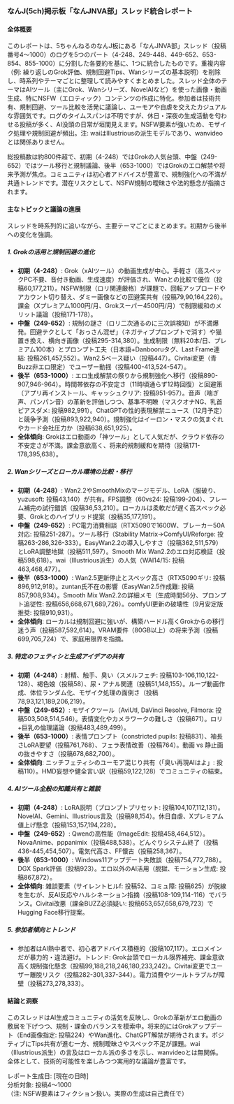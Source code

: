 ### なんJ(5ch)掲示板「なんJNVA部」スレッド統合レポート

#### 全体概要
このレポートは、5ちゃんねるのなんJ板にある「なんJNVA部」スレッド（投稿番号4〜1000）のログを5つのパート（4-248、249-448、449-652、653-854、855-1000）に分割した各要約を基に、1つに統合したものです。重複内容（例: 繰り返しのGrok評価、規制回避Tips、Wanシリーズの基本説明）を削除し、時系列やテーマごとに整理して読みやすくまとめました。スレッド全体のテーマはAIツール（主にGrok、Wanシリーズ、NovelAIなど）を使った画像・動画生成、特にNSFW（エロティック）コンテンツの作成に特化。参加者は技術共有、規制回避、ツール比較を活発に議論し、ユーモアや自虐を交えたカジュアルな雰囲気です。ログのタイムスパンは不明ですが、休日・深夜の生成活動を匂わせる投稿が多く、AI没頭の日常が垣間見えます。NSFW要素が強いため、モザイク処理や規制回避が頻出。注: waiはIllustriousの派生モデルであり、wanvideoとは関係ありません。

総投稿数は約800件超で、初期（4-248）ではGrokの人気台頭、中盤（249-652）ではツール移行と規制議論、後半（653-1000）ではGrokのエロ解禁や将来予測が焦点。コミュニティは初心者アドバイスが豊富で、規制強化への不満が共通トレンドです。潜在リスクとして、NSFW規制の曖昧さや法的懸念が指摘されます。

#### 主なトピックと議論の進展
スレッドを時系列的に追いながら、主要テーマごとにまとめます。初期から後半への変化を強調。

##### 1. Grokの活用と規制回避の進化
- **初期（4-248）**: Grok（xAIツール）の動画生成が中心。手軽さ（高スペックPC不要、音付き動画、生成速度）が評価され、Wanとの比較で優位（投稿60,177,211）。NSFW制限（ロリ関連厳格）が課題で、回転アップロードやアカウント切り替え、ダミー画像などの回避策共有（投稿79,90,164,226）。課金（Xプレミアム1000円/月、Grokスーパー4500円/月）で制限緩和のメリット議論（投稿171-178）。
- **中盤（249-652）**: 規制の謎さ（ロリ二次通るのに三次誤検知）が不満爆発。回避テクとして「おっさん混ぜ」（ネガティブプロンプトで消す）や猫置き換え、横向き画像（投稿295-314,380）。生成制限（無料20本/日、プレミアム100本）とプロンプト工夫（日本語+Danbooruタグ、Last Frame連結: 投稿261,457,552）。Wan2.5ベース疑い（投稿447）。Civitai変更（青Buzz非エロ限定）でユーザー動揺（投稿400-413,524-547）。
- **後半（653-1000）**: エロ生成解禁の祭りから規制強化へ移行（投稿890-907,946-964）。時間帯依存の不安定さ（11時頃通らず12時回復）と回避策（アプリ再インストール、キャッシュクリア: 投稿951-957）。音声（喘ぎ声、パンパン音）の革新を評価しつつ、基準不明瞭（マスクオナNG、乳首ピアスダメ: 投稿982,991）。ChatGPTの性的表現解禁ニュース（12月予定）と競争予測（投稿893,922,940）。規制強化はイーロン・マスクの気まぐれやカード会社圧力か（投稿638,651,925）。
- **全体傾向**: Grokはエロ動画の「神ツール」として人気だが、クラウド依存の不安定さが不満。課金意欲高く、将来的規制緩和を期待（投稿171-178,395,638）。

##### 2. Wanシリーズとローカル環境の比較・移行
- **初期（4-248）**: Wan2.2やSmoothMixのマージモデル、LoRA（服破り、yuzusoft: 投稿43,140）が共有。FPS調整（60vs24: 投稿199-204）、フレーム補完の試行錯誤（投稿36,53,210）。ローカルは柔軟だが遅く高スペック必要、Grokとのハイブリッド提案（投稿35,177,191）。
- **中盤（249-652）**: PC電力消費相談（RTX5090で1600W、ブレーカー50A対応: 投稿251-287）。ツール移行（Stability Matrix→ComfyUI/Reforge: 投稿263-286,326-333）。EasyWan2.2の導入しやすさ（投稿362,511,579）とLoRA調整地獄（投稿511,597）。Smooth Mix Wan2.2のエロ対応検証（投稿598,618）。wai（Illustrious派生）の人気（WAI14/15: 投稿463,468,477）。
- **後半（653-1000）**: Wan2.5更新停止とスペック高さ（RTX5090ギリ: 投稿896,912,918）。zuntan氏不在の影響（EasyWan2.5作成難: 投稿857,908,934）。Smooth Mix Wan2.2の詳細メモ（生成時間56分、プロンプト追従性: 投稿656,668,671,689,726）。comfyUI更新の破壊性（9月安定版推奨: 投稿910,931）。
- **全体傾向**: ローカルは規制回避に強いが、構築ハードル高くGrokからの移行迷う声（投稿587,592,614）。VRAM要件（80GB以上）の将来予測（投稿699,705,724）で、家庭用限界を指摘。

##### 3. 特定のフェティシと生成アイデアの共有
- **初期（4-248）**: 射精、触手、臭い（スメルフェチ: 投稿103-106,110,122-128）、褐色娘（投稿58）、尿・アナル関連（投稿51,148,155）。ループ動画作成、体位ランダム化、モザイク処理の面倒さ（投稿78,93,121,189,206,219）。
- **中盤（249-652）**: モザイクツール（AviUtl, DaVinci Resolve, Filmora: 投稿503,508,514,546）。表情変化やカメラワークの難しさ（投稿671）。ロリ+巨乳の倫理議論（投稿483,489,499）。
- **後半（653-1000）**: 表情プロンプト（constricted pupils: 投稿831）、袖長さLoRA要望（投稿761,768）、フェラ表情改善（投稿764）。動画 vs 静止画の抜きやすさ（投稿678,682,700）。
- **全体傾向**: ニッチフェティシのユーモア混じり共有（「臭い再現AIはよ」: 投稿110）。HMD妄想や健全言い訳（投稿59,122,128）でコミュニティの結束。

##### 4. AIツール全般の知識共有と雑談
- **初期（4-248）**: LoRA説明（プロンプトプリセット: 投稿104,107,112,131）。NovelAI、Gemini、Illustrious言及（投稿98,154）。休日自虐、Xプレミアム値上げ懸念（投稿153,157,194,228）。
- **中盤（249-652）**: Qwenの高性能（ImageEdit: 投稿458,464,512）。NovaAnime、pppanimix（投稿488,538）。どんぐりシステム終了（投稿436-445,454,507）。電気代高さ、FF懐古（投稿258,367）。
- **後半（653-1000）**: Windows11アップデート失敗談（投稿754,772,788）。DGX Spark評価（投稿923）。エロ以外のAI活用（脱獄、モーション生成: 投稿867,872）。
- **全体傾向**: 雑談要素（サイレントヒルf: 投稿52、コミュ障: 投稿625）が脱線を生むが、反AI反応やハルシネーション指摘（投稿108-109,114-116）でバランス。Civitai改悪（課金BUZZ必須疑い: 投稿653,657,658,679,723）でHugging Face移行提案。

##### 5. 参加者傾向とトレンド
- 参加者はAI熱中者で、初心者アドバイス積極的（投稿107,117）。エロメインだが暴力的・違法避け。トレンド: Grok台頭でローカル限界補完、課金意欲高く規制強化懸念（投稿99,188,218,246,180,233,242）。Civitai変更でユーザー離脱リスク（投稿282-301,337-344）。電力消費やツールトラブルが障壁（投稿273,278,333）。

#### 結論と洞察
このスレッドはAI生成コミュニティの活気を反映し、Grokの革新がエロ動画の敷居を下げつつ、規制・課金のバランスを模索中。将来的にはGrokアップデート（End画像指定: 投稿224）やWan進化、ChatGPT解禁が期待されます。ポジティブにTips共有が進む一方、規制曖昧さやスペック不足が課題。wai（Illustrious派生）の言及はローカル派の多さを示し、wanvideoとは無関係。全体として、技術的可能性を楽しみつつ実用的な議論が豊富です。

レポート生成日: [現在の日時]  
分析対象: 投稿4〜1000  
（注: NSFW要素はフィクション扱い。実際の生成は自己責任で）